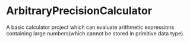 # ArbitraryPrecisionCalculator
A basic calculator project which can evaluate arithmetic expressions containing large numbers(which cannot be stored in primitive data type).
